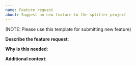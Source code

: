 ```yaml
---
name: Feature request 
about: Suggest an new feature to the splitter project 
---
```

(NOTE: Please use this template for submitting new feature)

**Describe the feature request**:

**Why is this needed**:

**Additional context**:
